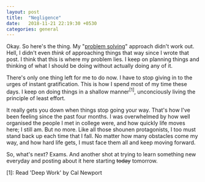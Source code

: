 ```yaml
---
layout: post
title:  "Negligence"
date:   2018-11-21 22:19:30 +0530
categories: general
---
```


Okay. So here's the thing. My "[problem solving][problem-solving-link]" approach didn't work out. Hell, I didn't even _think_ of approaching things that way since I wrote that post. I think that this is where my problem lies. I keep on planning things and thinking of what I should be doing without actually doing any of it.

There's only one thing left for me to do now. I have to stop giving in to the urges of instant gratification. This is how I spend most of my time these days. I keep on doing things in a shallow manner<sup>[1]</sup>, unconciously living the principle of least effort.

It really gets you down when things stop going your way. That's how I've been feeling since the past four months. I was overwhelmed by how well organised the people I met in college were, and how quickly life moves here; I still am. But no more. Like all those shounen protagonists, I too must stand back up each time that I fall. No matter how many obstacles come my way, and how hard life gets, I must face them all and keep moving forward.

So, what's next? Exams. And another shot at trying to learn something new everyday and posting about it here starting ~~today~~ tomorrow.

[1]: Read 'Deep Work' by Cal Newport

[problem-solving-link]: general/2018/10/11/problem-solving.html